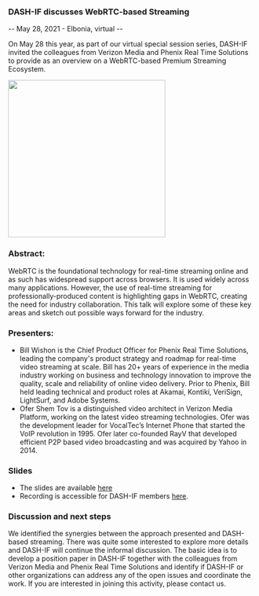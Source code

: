 ### DASH-IF discusses WebRTC-based Streaming
-- May 28, 2021 - Elbonia, virtual --

On May 28 this year, as part of our virtual special session series, DASH-IF invited the colleagues from Verizon Media and Phenix Real Time Solutions to provide as an overview on a WebRTC-based Premium Streaming Ecosystem.

<div class="member"><a href="https://dashif.org/img/webRTC.jpg" target="_blank" rel="noopener noreferrer"><img height="320px" src="https://dashif.org/img/webRTC.jpg" alt="" /></a>
</div>

### Abstract:
WebRTC is the foundational technology for real-time streaming online and as such has widespread support across browsers. It is used widely across many applications.  However, the use of real-time streaming for professionally-produced content is highlighting gaps in WebRTC, creating the need for industry collaboration.  This talk will explore some of these key areas and sketch out possible ways forward for the industry.

### Presenters:
- Bill Wishon is the Chief Product Officer for Phenix Real Time Solutions, leading the company's product strategy and roadmap for real-time video streaming at scale. Bill has 20+ years of experience in the media industry working on business and technology innovation to improve the quality, scale and reliability of online video delivery. Prior to Phenix, Bill held leading technical and product roles at Akamai, Kontiki, VeriSign, LightSurf, and Adobe Systems.
- Ofer Shem Tov is a distinguished video architect in Verizon Media Platform, working on the latest video streaming technologies. Ofer was the development leader for VocalTec’s Internet Phone that started the VoIP revolution in 1995. Ofer later co-founded RayV that developed efficient P2P based video broadcasting and was acquired by Yahoo in 2014.

### Slides
- The slides are available [here](https://dash-industry-forum.github.io/docs/FINAL-PUBLIC-WebRTC-based%20Premium%20Streaming%20Ecosystem.pdf)
- Recording is accessible for DASH-IF members [here](https://dashif.my.webex.com/dashif.my/ldr.php?RCID=6143abc933c242b4a81ad46fcbccf0dd).

### Discussion and next steps
We identified the synergies between the approach presented and DASH-based streaming. There was quite some interested to explore more details and DASH-IF will continue the informal discussion. The basic idea is to develop a position paper in DASH-IF together with the colleagues from Verizon Media and Phenix Real Time Solutions and identify if DASH-IF or other organizations can address any of the open issues and coordinate the work. If you are interested in joining this activity, please contact us.
